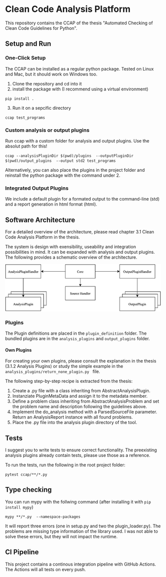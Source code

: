 # Clean Code Analysis Platform

This repository contains the CCAP of the thesis "Automated Checking of Clean Code Guidelines for Python".

## Setup and Run
### One-Click Setup
The CCAP can be installed as a regular python package. Tested on Linux and Mac, but it should work on Windows too.

1. Clone the repository and cd into it
2. install the package with (I recommend using a virtual environment)
```
pip install .
```
3. Run it on a sepcific directory
```
ccap test_programs
```
### Custom analysis or output plugins
Run ccap with a custom folder for analysis and output plugins. Use the absolut path for this!
```
ccap --analysisPluginDir $(pwd)/plugins  --outputPluginDir $(pwd)/output_plugins  --output std2 test_programs
```

Alternatively, you can also place the plugins in the project folder and reinstall the python package with the command under 2.


### Integrated Output Plugins
We include a default plugin for a formated output to the command-line (std) and a report generation in html format (html).

## Software Architecture
For a detailed overview of the architecture, please read chapter 3.1 Clean Code Analysis Platform in the thesis.

The system is design with exensibility, useability and integration possibilities in mind. It can be expanded with analysis and output plugins. The following provides a schematic overview of the architecture.

![architecture_overview](overview_diagram.png)

### Plugins
The Plugin definitions are placed in the ``plugin_definition`` folder. The bundled plugins are in the ``analysis_plugins`` and ``output_plugins`` folder. 

#### Own Plugins
For creating your own plugins, please consult the explanation in the thesis (3.1.2 Analysis Plugins) or study the simple example in the ``analysis_plugins/return_none_plugin.py `` file.

The following step-by-step recipe is extracted from the thesis:
1. Create a .py file with a class inheriting from AbstractAnalysisPlugin.
2. Instanziate PluginMetaData and assign it to the metadata member.
3. Define a problem class inheriting from AbstractAnalysisProblem and set the problem name and description following the guidelines above.
4. Implement the do_analysis method with a ParsedSourceFile parameter. Return an AnalysisReport instance with all found problems.
5. Place the .py file into the analysis plugin directory of the tool.

## Tests
I suggest you to write tests to ensure correct functionality. The preexisting analysis plugins already contain tests, please use those as a reference.

To run the tests, run the following in the root project folder:
```
pytest ccap/**/*.py
```

## Type checking
You can run mypy with the follwing command (after installing it with ``pip install mypy``)
```
mypy **/*.py  --namespace-packages
```
It will report three errors (one in setup.py and two the plugin_loader.py). The problems are missing type information of the library used. I was not able to solve these errors, but they will not impact the runtime.

## CI Pipeline
This project contains a continous integration pipeline with GitHub Actions. The Actions will all tests on every push.